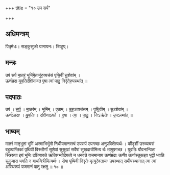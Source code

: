 +++
title = "१० उप सर्प"

+++
## अधिमन्त्रम्
पितृमेधः। सङ्कुसुको यामायनः। त्रिष्टुप्।

## मन्त्रः
उप॑ सर्प मा॒तरं॒ भूमि॑मे॒तामु॑रु॒व्यच॑सं पृथि॒वीं सु॒शेवा॑म् ।  
ऊर्ण॑म्रदा युव॒तिर्दक्षि॑णावत ए॒षा त्वा॑ पातु॒ निरृ॑तेरु॒पस्था॑त् ॥

## पदपाठः
उप॑ । स॒र्प॒ । मा॒तर॑म् । भूमि॑म् । ए॒ताम् । उ॒रु॒ऽव्यच॑सम् । पृ॒थि॒वीम् । सु॒ऽशेवा॑म् ।  
ऊर्ण॑ऽम्रदाः । यु॒व॒तिः । दक्षि॑णाऽवते । ए॒षा । त्वा॒ । पा॒तु॒ । निःऽऋ॑तेः । उ॒पऽस्था॑त् ॥

## भाष्यम्
मातरं मातृभूतां भूमिं अस्माभिर्भूमौ निधीयमानस्त्वं उपसर्प उपगच्छ अनुप्रविशॆत्यर्थः । कीदृशीं उरुव्यचसं बहुव्याप्तिकां पृथिवीं विस्तीर्णां सुशेवां सुसुखां सर्वेषां सुखदात्रीमित्य र्थः तामुपगच्छ । युवतिः यौवनान्विता स्त्रिरूपा इयं भूमिः दक्षिणावते ऋत्विग्भ्योदेयत्वे न धनवते यजमानाय ऊर्णम्रदाः ऊर्णेव ऊर्णास्तुकइव भृद्वी भवति सुकुमारा भवति न बाधयित्रीमित्यर्थः । सेषा पृथिवी निरृतेः मृत्युदेवतायाः उपस्थात् समीपस्थानात् त्वा त्वां अस्थिरूपं यजमानं पातु रक्षतु ॥ १० ॥